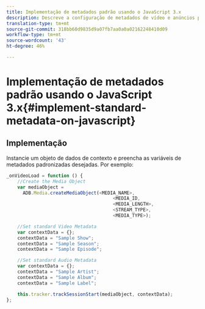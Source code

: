 ```yaml
---
title: Implementação de metadados padrão usando o JavaScript 3.x
description: Descreve a configuração de metadados de vídeo e anúncios padrão a serem enviados com chamadas de rastreamento em aplicativos do navegador (JS).
translation-type: tm+mt
source-git-commit: 318bb60d9835d9a07fb7aa0a0a02162248410d09
workflow-type: tm+mt
source-wordcount: '43'
ht-degree: 46%

---
```



# Implementação de metadados padrão usando o JavaScript 3.x{#implement-standard-metadata-on-javascript}

## Implementação

Instancie um objeto de dados de contexto e preencha as variáveis de metadados padronizadas desejadas. Por exemplo:

```js
_onVideoLoad = function () {
    //Create the Media Object
    var mediaObject =
      ADB.Media.createMediaObject(<MEDIA_NAME>,
                                       <MEDIA_ID,
                                       <MEDIA_LENGTH>,
                                       <STREAM_TYPE>,
                                       <MEDIA_TYPE>);

    //Set standard Video Metadata
    var contextData = {};
    contextData = "Sample Show";
    contextData = "Sample Season";
    contextData = "Sample Episode";

    //Set standard Audio Metadata
    var contextData = {};
    contextData = "Sample Artist";
    contextData = "Sample Album";
    contextData = "Sample Label";

    this.tracker.trackSessionStart(mediaObject, contextData);
};
```
